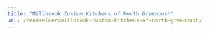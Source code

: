 ```yaml
---
title: "Millbrook Custom Kitchens of North Greenbush"
url: /rensselaer/millbrook-custom-kitchens-of-north-greenbush/
---
```


